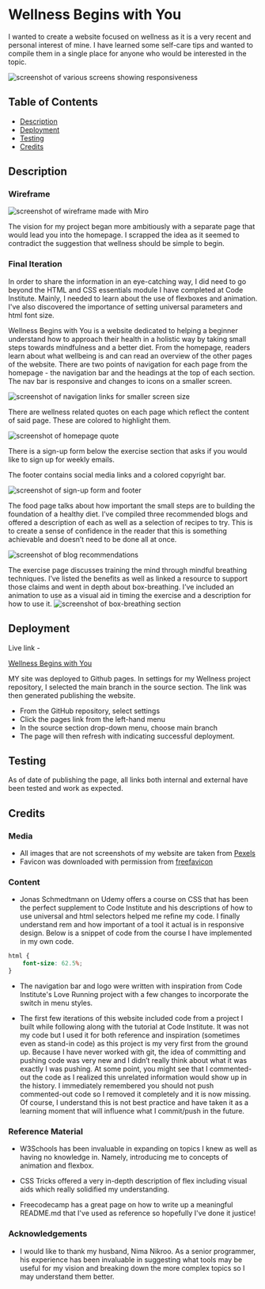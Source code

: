 # Wellness Begins with You 

I wanted to create a website focused on wellness as it is a very recent and personal interest of mine. I have learned some self-care tips and wanted to compile them in a single place for anyone who would be interested in the topic.  

<img src="assets/images/responsive.png" alt="screenshot of various screens showing responsiveness"> 

## Table of Contents 
* [Description](#description)
* [Deployment](#deployment) 
* [Testing](#testing) 
* [Credits](#credits)

## Description 

### Wireframe 

<img src="assets/images/wellness-wireframe.jpg" alt="screenshot of wireframe made with Miro"> 

The vision for my project began more ambitiously with a separate page that would lead you into the homepage. I scrapped the idea as it seemed to contradict the suggestion that wellness should be simple to begin.  

### Final Iteration
 
In order to share the information in an eye-catching way, I did need to go beyond the HTML and CSS essentials module I have completed at Code Institute. Mainly, I needed to learn about the use of flexboxes and animation. I've also discovered the importance of setting universal parameters and html font size. 

Wellness Begins with You is a website dedicated to helping a beginner understand how to approach their health in a holistic way by taking small steps towards mindfulness and a better diet. From the homepage, readers learn about what wellbeing is and can read an overview of the other pages of the website. There are two points of navigation for each page from the homepage - the navigation bar and the headings at the top of each section. The nav bar is responsive and changes to icons on a smaller screen. 

<img src="assets/images/nav-mobile.png" alt="screenshot of navigation links for smaller screen size"> 

There are wellness related quotes on each page which reflect the content of said page. These are colored to highlight them.

<img src="assets/images/quote.png" alt="screenshot of homepage quote"> 

There is a sign-up form below the exercise section that asks if you would like to sign up for weekly emails.

The footer contains social media links and a colored copyright bar.

<img src="assets/images/signup-and-footer.png" alt="screenshot of sign-up form and footer"> 

The food page talks about how important the small steps are to building the foundation of a healthy diet. I’ve compiled three recommended blogs and offered a description of each as well as a selection of recipes to try. This is to create a sense of confidence in the reader that this is something achievable and doesn’t need to be done all at once. 

<img src="assets/images/blog-recs.png" alt="screenshot of blog recommendations"> 

The exercise page discusses training the mind through mindful breathing techniques. I’ve listed the benefits as well as linked a resource to support those claims and went in depth about box-breathing. I’ve included an animation to use as a visual aid in timing the exercise and a description for how to use it. 
<img src="assets/images/box-breathing.png" alt="screenshot of box-breathing section"> 

## Deployment 

Live link - 

[Wellness Begins with You](https://gnikroo.github.io/Wellness/) 

MY site was deployed to Github pages. In settings for my Wellness project repository, I selected the main branch in the source section. The link was then generated publishing the website. 

* From the GitHub repository, select settings  
* Click the pages link from the left-hand menu 
* In the source section drop-down menu, choose main branch  
* The page will then refresh with indicating successful deployment.  

## Testing 

As of date of publishing the page, all links both internal and external have been tested and work as expected. 

## Credits 

### Media 

* All images that are not screenshots of my website are taken from [Pexels](https://www.pexels.com/) 
* Favicon was downloaded with permission from [freefavicon](https://freefavicon.com/) 

### Content 

* Jonas Schmedtmann on Udemy offers a course on CSS that has been the perfect supplement to Code Institute and his descriptions of how to use universal and html selectors helped me refine my code. I finally understand rem and how important of a tool it actual is in responsive design. Below is a snippet of code from the course I have implemented in my own code. 

```css 
html { 
    font-size: 62.5%; 
} 
``` 
* The navigation bar and logo were written with inspiration from Code Institute's Love Running project with a few changes to incorporate the switch in menu styles.

* The first few iterations of this website included code from a project I built while following along with the tutorial at Code Institute. It was not my code but I used it for both reference and inspiration (sometimes even as stand-in code) as this project is my very first from the ground up. Because I have never worked with git, the idea of committing and pushing code was very new and I didn’t really think about what it was exactly I was pushing. At some point, you might see that I commented-out the code as I realized this unrelated information would show up in the history. I immediately remembered you should not push commented-out code so I removed it completely and it is now missing. Of course, I understand this is not best practice and have taken it as a learning moment that will influence what I commit/push in the future. 

### Reference Material 

* W3Schools has been invaluable in expanding on topics I knew as well as having no knowledge in. Namely, introducing me to concepts of animation and flexbox. 

* CSS Tricks offered a very in-depth description of flex including visual aids which really solidified my understanding. 

* Freecodecamp has a great page on how to write up a meaningful README.md that I've used as reference so hopefully I've done it justice! 

### Acknowledgements 

* I would like to thank my husband, Nima Nikroo. As a senior programmer, his experience has been invaluable in suggesting what tools may be useful for my vision and breaking down the more complex topics so I may understand them better. 